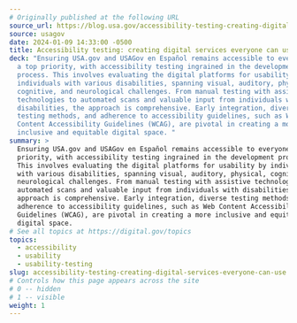 ```yaml
---
# Originally published at the following URL
source_url: https://blog.usa.gov/accessibility-testing-creating-digital-services-everyone-can-use
source: usagov
date: 2024-01-09 14:33:00 -0500
title: Accessibility testing: creating digital services everyone can use
deck: "Ensuring USA.gov and USAGov en Español remains accessible to everyone is
  a top priority, with accessibility testing ingrained in the development
  process. This involves evaluating the digital platforms for usability by
  individuals with various disabilities, spanning visual, auditory, physical,
  cognitive, and neurological challenges. From manual testing with assistive
  technologies to automated scans and valuable input from individuals with
  disabilities, the approach is comprehensive. Early integration, diverse
  testing methods, and adherence to accessibility guidelines, such as Web
  Content Accessibility Guidelines (WCAG), are pivotal in creating a more
  inclusive and equitable digital space. "
summary: >
  Ensuring USA.gov and USAGov en Español remains accessible to everyone is a top
  priority, with accessibility testing ingrained in the development process.
  This involves evaluating the digital platforms for usability by individuals
  with various disabilities, spanning visual, auditory, physical, cognitive, and
  neurological challenges. From manual testing with assistive technologies to
  automated scans and valuable input from individuals with disabilities, the
  approach is comprehensive. Early integration, diverse testing methods, and
  adherence to accessibility guidelines, such as Web Content Accessibility
  Guidelines (WCAG), are pivotal in creating a more inclusive and equitable
  digital space. 
# See all topics at https://digital.gov/topics
topics:
  - accessibility
  - usability
  - usability-testing
slug: accessibility-testing-creating-digital-services-everyone-can-use
# Controls how this page appears across the site
# 0 -- hidden
# 1 -- visible
weight: 1
---
```

